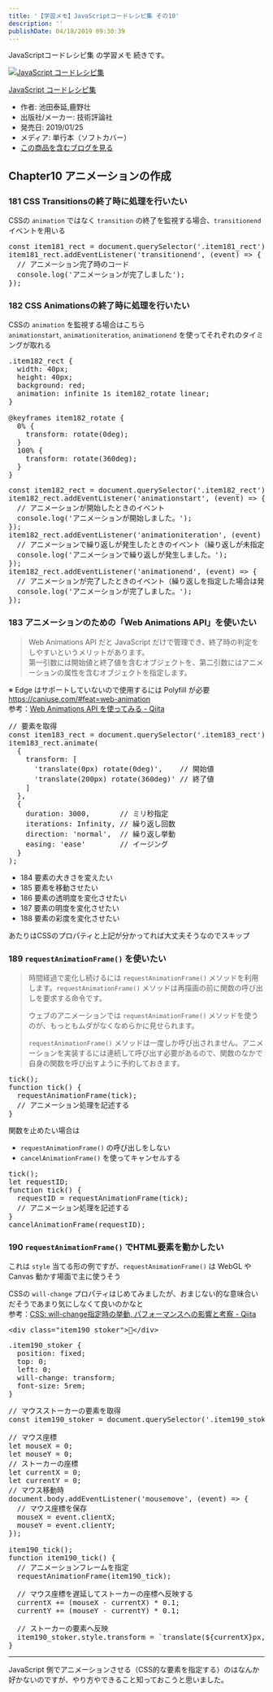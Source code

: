 ```yaml
---
title: '【学習メモ】JavaScriptコードレシピ集 その10'
description: ''
publishDate: 04/18/2019 09:30:39
---
```

<p>JavaScriptコードレシピ集 の学習メモ 続きです。</p>

<p><div class="hatena-asin-detail"><a href="http://www.amazon.co.jp/exec/obidos/ASIN/4297103680/hatena-blog-22/"><img src="https://cdn-ak.f.st-hatena.com/images/fotolife/j/jotaki/20190726/20190726111820.jpg" class="hatena-asin-detail-image" alt="JavaScript コードレシピ集" title="JavaScript コードレシピ集"></a><div class="hatena-asin-detail-info"><p class="hatena-asin-detail-title"><a href="http://www.amazon.co.jp/exec/obidos/ASIN/4297103680/hatena-blog-22/">JavaScript コードレシピ集</a></p><ul><li><span class="hatena-asin-detail-label">作者:</span> 池田泰延,鹿野壮</li><li><span class="hatena-asin-detail-label">出版社/メーカー:</span> 技術評論社</li><li><span class="hatena-asin-detail-label">発売日:</span> 2019/01/25</li><li><span class="hatena-asin-detail-label">メディア:</span> 単行本（ソフトカバー）</li><li><a href="http://d.hatena.ne.jp/asin/4297103680/hatena-blog-22" target="_blank">この商品を含むブログを見る</a></li></ul></div><div class="hatena-asin-detail-foot"></div></div></p>

<h2>Chapter10 アニメーションの作成</h2>

<h3>181 CSS Transitionsの終了時に処理を行いたい</h3>

<p>CSSの <code>animation</code> ではなく <code>transition</code> の終了を監視する場合、<code>transitionend</code> イベントを用いる</p>

<pre class="code lang-javascript" data-lang="javascript" data-unlink><span class="synStatement">const</span> item181_rect = <span class="synStatement">document</span>.querySelector(<span class="synConstant">'.item181_rect'</span>);
item181_rect.addEventListener(<span class="synConstant">'transitionend'</span>, (<span class="synStatement">event</span>) =&gt; <span class="synIdentifier">{</span>
  <span class="synComment">// アニメーション完了時のコード</span>
  console.log(<span class="synConstant">'アニメーションが完了しました'</span>);
<span class="synIdentifier">}</span>);
</pre>


<h3>182 CSS Animationsの終了時に処理を行いたい</h3>

<p>CSSの <code>animation</code> を監視する場合はこちら<br/>
<code>animationstart</code>, <code>animationiteration</code>, <code>animationend</code> を使ってそれぞれのタイミングが取れる</p>

<pre class="code lang-css" data-lang="css" data-unlink><span class="synIdentifier">.item182_rect</span> <span class="synIdentifier">{</span>
  <span class="synType">width</span>: <span class="synConstant">40px</span>;
  <span class="synType">height</span>: <span class="synConstant">40px</span>;
  <span class="synType">background</span>: <span class="synConstant">red</span>;
  <span class="synType">animation</span>: infinite <span class="synConstant">1s</span> item<span class="synConstant">182</span>_rotate <span class="synConstant">linear</span>;
<span class="synIdentifier">}</span>

<span class="synComment">@keyframes</span> item182_rotate <span class="synIdentifier">{</span>
  <span class="synConstant">0%</span> <span class="synIdentifier">{</span>
    <span class="synType">transform</span>: <span class="synIdentifier">rotate(</span><span class="synConstant">0deg</span><span class="synIdentifier">)</span>;
  <span class="synIdentifier">}</span>
  <span class="synConstant">100%</span> <span class="synIdentifier">{</span>
    <span class="synType">transform</span>: <span class="synIdentifier">rotate(</span><span class="synConstant">360deg</span><span class="synIdentifier">)</span>;
  <span class="synIdentifier">}</span>
<span class="synIdentifier">}</span>
</pre>




<pre class="code lang-javascript" data-lang="javascript" data-unlink><span class="synStatement">const</span> item182_rect = <span class="synStatement">document</span>.querySelector(<span class="synConstant">'.item182_rect'</span>);
item182_rect.addEventListener(<span class="synConstant">'animationstart'</span>, (<span class="synStatement">event</span>) =&gt; <span class="synIdentifier">{</span>
  <span class="synComment">// アニメーションが開始したときのイベント</span>
  console.log(<span class="synConstant">'アニメーションが開始しました。'</span>);
<span class="synIdentifier">}</span>);
item182_rect.addEventListener(<span class="synConstant">'animationiteration'</span>, (<span class="synStatement">event</span>) =&gt; <span class="synIdentifier">{</span>
  <span class="synComment">// アニメーションで繰り返しが発生したときのイベント（繰り返しが未指定の場合は発生しない）</span>
  console.log(<span class="synConstant">'アニメーションで繰り返しが発生しました。'</span>);
<span class="synIdentifier">}</span>);
item182_rect.addEventListener(<span class="synConstant">'animationend'</span>, (<span class="synStatement">event</span>) =&gt; <span class="synIdentifier">{</span>
  <span class="synComment">// アニメーションが完了したときのイベント（繰り返しを指定した場合は発生しない）</span>
  console.log(<span class="synConstant">'アニメーションが完了しました。'</span>);
<span class="synIdentifier">}</span>);
</pre>


<h3>183 アニメーションのための「Web Animations API」を使いたい</h3>

<blockquote><p>Web Animations API だと JavaScript だけで管理でき、終了時の判定をしやすいというメリットがあります。<br/>
第一引数には開始値と終了値を含むオブジェクトを、第二引数にはアニメーションの属性を含むオブジェクトを指定します。</p></blockquote>

<p>※ Edge はサポートしていないので使用するには Polyfill が必要 <a href="https://caniuse.com/#feat=web-animation">https://caniuse.com/#feat=web-animation</a><br/>
参考：<a href="https://qiita.com/mizchi/items/4def48e2467ae2b04da3">Web Animations API を使ってみる - Qiita</a></p>

<pre class="code lang-javascript" data-lang="javascript" data-unlink><span class="synComment">// 要素を取得</span>
<span class="synStatement">const</span> item183_rect = <span class="synStatement">document</span>.querySelector(<span class="synConstant">'.item183_rect'</span>);
item183_rect.animate(
  <span class="synIdentifier">{</span>
    transform: <span class="synIdentifier">[</span>
      <span class="synConstant">'translate(0px) rotate(0deg)'</span>,    <span class="synComment">// 開始値</span>
      <span class="synConstant">'translate(200px) rotate(360deg)'</span> <span class="synComment">// 終了値</span>
    <span class="synIdentifier">]</span>
  <span class="synIdentifier">}</span>,
  <span class="synIdentifier">{</span>
    duration: 3000,       <span class="synComment">// ミリ秒指定</span>
    iterations: Infinity, <span class="synComment">// 繰り返し回数</span>
    direction: <span class="synConstant">'normal'</span>,  <span class="synComment">// 繰り返し挙動</span>
    easing: <span class="synConstant">'ease'</span>        <span class="synComment">// イージング</span>
  <span class="synIdentifier">}</span>
);
</pre>


<ul>
<li>184 要素の大きさを変えたい</li>
<li>185 要素を移動させたい</li>
<li>186 要素の透明度を変化させたい</li>
<li>187 要素の明度を変化させたい</li>
<li>188 要素の彩度を変化させたい</li>
</ul>


<p>あたりはCSSのプロパティと上記が分かってれば大丈夫そうなのでスキップ</p>

<h3>189 <code>requestAnimationFrame()</code> を使いたい</h3>

<blockquote><p>時間経過で変化し続けるには <code>requestAnimationFrame()</code> メソッドを利用します。<code>requestAnimationFrame()</code> メソッドは再描画の前に関数の呼び出しを要求する命令です。</p>

<p>ウェブのアニメーションでは <code>requestAnimationFrame()</code> メソッドを使うのが、もっともムダがなくなめらかに見せられます。</p>

<p><code>requestAnimationFrame()</code> メソッドは一度しか呼び出されません。アニメーションを実装するには連続して呼び出す必要があるので、関数のなかで自身の関数を呼び出すように予約しておきます。</p></blockquote>

<pre class="code lang-javascript" data-lang="javascript" data-unlink>tick();
<span class="synIdentifier">function</span> tick() <span class="synIdentifier">{</span>
  requestAnimationFrame(tick);
  <span class="synComment">// アニメーション処理を記述する</span>
<span class="synIdentifier">}</span>
</pre>


<p>関数を止めたい場合は</p>

<ul>
<li><code>requestAnimationFrame()</code> の呼び出しをしない</li>
<li><code>cancelAnimationFrame()</code> を使ってキャンセルする</li>
</ul>


<pre class="code lang-javascript" data-lang="javascript" data-unlink>tick();
<span class="synIdentifier">let</span> requestID;
<span class="synIdentifier">function</span> tick() <span class="synIdentifier">{</span>
  requestID = requestAnimationFrame(tick);
  <span class="synComment">// アニメーション処理を記述する</span>
<span class="synIdentifier">}</span>
cancelAnimationFrame(requestID);
</pre>


<h3>190 <code>requestAnimationFrame()</code> でHTML要素を動かしたい</h3>

<p>これは <code>style</code> 当てる形の例ですが、<code>requestAnimationFrame()</code> は WebGL や Canvas 動かす場面で主に使うそう</p>

<p>CSSの <code>will-change</code> プロパティはじめてみましたが、おまじない的な意味合いだそうであまり気にしなくて良いのかなと<br/>
参考：<a href="https://qiita.com/damele0n/items/71352757d0e6fdf5b184">CSS: will-change指定時の挙動, パフォーマンスへの影響と考察 - Qiita</a></p>

<pre class="code lang-html" data-lang="html" data-unlink><span class="synIdentifier">&lt;</span><span class="synStatement">div</span><span class="synIdentifier"> </span><span class="synType">class</span><span class="synIdentifier">=</span><span class="synConstant">&quot;item190_stoker&quot;</span><span class="synIdentifier">&gt;</span>👻<span class="synIdentifier">&lt;/</span><span class="synStatement">div</span><span class="synIdentifier">&gt;</span>
</pre>




<pre class="code lang-css" data-lang="css" data-unlink><span class="synIdentifier">.item190_stoker</span> <span class="synIdentifier">{</span>
  <span class="synType">position</span>: <span class="synConstant">fixed</span>;
  <span class="synType">top</span>: <span class="synConstant">0</span>;
  <span class="synType">left</span>: <span class="synConstant">0</span>;
  will-change: transform;
  <span class="synType">font-size</span>: <span class="synConstant">5rem</span>;
<span class="synIdentifier">}</span>
</pre>




<pre class="code lang-javascript" data-lang="javascript" data-unlink><span class="synComment">// マウスストーカーの要素を取得</span>
<span class="synStatement">const</span> item190_stoker = <span class="synStatement">document</span>.querySelector(<span class="synConstant">'.item190_stoker'</span>);

<span class="synComment">// マウス座標</span>
<span class="synIdentifier">let</span> mouseX = 0;
<span class="synIdentifier">let</span> mouseY = 0;
<span class="synComment">// ストーカーの座標</span>
<span class="synIdentifier">let</span> currentX = 0;
<span class="synIdentifier">let</span> currentY = 0;
<span class="synComment">// マウス移動時</span>
<span class="synStatement">document</span>.body.addEventListener(<span class="synConstant">'mousemove'</span>, (<span class="synStatement">event</span>) =&gt; <span class="synIdentifier">{</span>
  <span class="synComment">// マウス座標を保存</span>
  mouseX = <span class="synStatement">event</span>.clientX;
  mouseY = <span class="synStatement">event</span>.clientY;
<span class="synIdentifier">}</span>);

item190_tick();
<span class="synIdentifier">function</span> item190_tick() <span class="synIdentifier">{</span>
  <span class="synComment">// アニメーションフレームを指定</span>
  requestAnimationFrame(item190_tick);

  <span class="synComment">// マウス座標を遅延してストーカーの座標へ反映する</span>
  currentX += (mouseX - currentX) * 0.1;
  currentY += (mouseY - currentY) * 0.1;

  <span class="synComment">// ストーカーの要素へ反映</span>
  item190_stoker.style.transform = `translate($<span class="synIdentifier">{</span>currentX<span class="synIdentifier">}</span>px, $<span class="synIdentifier">{</span>currentY<span class="synIdentifier">}</span>px)`;
<span class="synIdentifier">}</span>
</pre>


<hr />

<p>JavaScript 側でアニメーションさせる（CSS的な要素を指定する）のはなんか好かないのですが、やり方やできること知っておこうと思いました。</p>
